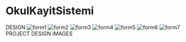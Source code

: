 # OkulKayitSistemi
DESIGN
![form1](https://user-images.githubusercontent.com/108897416/195898255-65acce48-c562-4add-83c6-c5668f7ced56.png)
![form2](https://user-images.githubusercontent.com/108897416/195898276-cb839425-52df-4a24-8bb7-ada632c1076f.png)
![form3](https://user-images.githubusercontent.com/108897416/195898287-af8e76ef-6035-400d-8fd1-e2e39271e2f2.png)
![form4](https://user-images.githubusercontent.com/108897416/195898298-cf54b95b-fb59-4097-9602-7bd6eeab3375.png)
![form5](https://user-images.githubusercontent.com/108897416/195898314-4675b207-29ab-4c58-8b2c-3e3fd38096c2.png)
![form6](https://user-images.githubusercontent.com/108897416/195898321-c01a1674-73f8-4b72-b500-864386c9857a.png)
![form7](https://user-images.githubusercontent.com/108897416/195898325-dae6cc86-5a09-4a5b-9db1-436cd84ef793.png)
PROJECT DESIGN IMAGES
